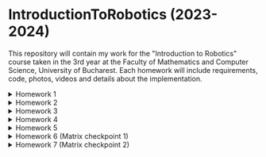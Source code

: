 # IntroductionToRobotics (2023-2024)

This repository will contain my work for the "Introduction to Robotics" course taken in the 3rd year at the Faculty of Mathematics and Computer Science, University of Bucharest. Each homework will include requirements, code, photos, videos and details about the implementation.

<details>
<summary>Homework 1</summary>
  
Task given by teacher: "Use a separate potentiometer for controlling each color of the RGB LED:Red,Green, andBlue.  This control must leveragedigital electronics.  Specifically,you  need  to  read  the potentiometer’s  value  with  Arduino  and  then  write  amapped value to the LED pins"
<br>

Only one .ino file was necessary to implement the task, found in the folder "Homework 1".
<br>

Image of the setup: ![](https://github.com/AlexMihai1126/IntroductionToRobotics/blob/67317ad8fd8e71dceb1ffa385d8b0d63d7c1d8ac/Homework%201/images/hw1_img1.jpg)
<br>

Video of the setup in action: https://youtu.be/7HbvjDEhaHs
</details>

<details>
<summary>Homework 2</summary>
  
Task: "This assignment involves simulating a 3-floor elevator control system using LEDs, buttons, and a buzzer with Arduino. By the end of this task, you will gain experience in using button state change, implementing debouncing techniques, and coordinating multiple components to represent real-world scenarios. Design a control system that simulates a 3-floor elevator using the Arduino platform."
<br>

Components used: 4 LEDs (3 blue LEDs, one for each floor, and one yellow LED for indicating the elevator's state), 3 buttons, one for each floor to call the elevator, 4 330 ohm resistors, one for each LED, one buzzer to make a sound when state changes happen, a 100 ohm resistor for the buzzer, breadboard and necessary wires. Last updated (HW2) 03.11.2023 20:12
<br>

The code file for the setup is located in the folder "Homework 2".
<br>

Image of the setup: ![](https://github.com/AlexMihai1126/IntroductionToRobotics/blob/main/Homework%202/images/IMG_4800.jpg)
<br>

Video of the setup: https://youtu.be/Nxbz4RIpOkA
</details>

<details>
<summary>Homework 3</summary>

Task: "You will use the joystick to control the position ofthe segment and ”draw” on the display.  The movement between segmentsshould be natural, meaning they should jump from the current positiononly to neighbors, but without passing through ”walls”."
<br>

How it should operate: "The initial position should be on the DP. The current position always blinks (irrespective of the fact that the segment is on or off). Use the joystick to move from one position to neighbors (see table for corresponding movement). Short pressing the button toggles the segment state from ON to OFF or from OFF to ON. Long pressing the button resets the entire display by turning all the segments OFF and moving the current position to the decimal point."
<br>

How the segments move: ![](https://github.com/AlexMihai1126/IntroductionToRobotics/blob/main/Homework%203/images/Screenshot%202023-11-05%20204835.png)
<br>

Components used: one 7-segment display, one red LED, 9 330 ohm resistors for each LED (the 8 in the display and the additional LED), joystick, breadboard and the necessary wires
<br>

The code file for the setup is located in the folder "Homework 3".
<br>

Image of the setup: ![](https://github.com/AlexMihai1126/IntroductionToRobotics/blob/main/Homework%203/images/IMG_4923.jpeg)
<br>

Video of the setup: https://youtu.be/UzxzS_WTsHg
<br>

Notes: an extra red LED was used to let the user know if the current segment has been clicked or not (as it blinks when it's been selected and hard to know what state it is currently in). Interrupts were not used and long pressing the joystick does not reset the board.
</details>

<details>
<summary>Homework 4</summary>
Task given was to implement a stopwatch just like the app on a phone using an Arduino. It counts with a precision of tenths of a second. It starts at 000.0, pressing the start button (1st button) begins the timer. Pressing the 2nd button saves a lap (the current time at the moment the button was pressed) and saves up to 4 values, overwriting them when we reach the limit. The reset button (3rd button) puts the time back at 000.0. The start/stop button and lap button use interrupts for added measuring precision. At 999.9 the timer will go back to 000.0 and start again automatically. It should also allow the user to view the laps after the timer has been reset manually, and pressing the reset button while in the lap view mode should erase the laps and start over (not working on my setup however).
<br>
  
Components used: 4-digit 7-segment display, 8x 330 ohm resistors for each of the LEDs, 3 pushbuttons and a 74HC595 shift register, along with a breadboard and necessary wires.
<br>

The code file for the setup is located in the folder "Homework 4".
<br>

Image of the setup: ![](https://github.com/AlexMihai1126/IntroductionToRobotics/blob/main/Homework%204/images/20231113_164438551_iOS.jpg)
<br>

Video of the setup: https://youtu.be/aYq58uCmPIw
</details>

<details>
<summary>Homework 5</summary>
Task given was to implement a data logger and monitor for a few sensors (distance, light, and bonus temperature and humidity) and control an RGB LED (if it's set to Auto it's green if all sensors are within the set ranges, but turns red if any of the sensors are out of range and of set to Manual you can set the desired color via 3 parameters (Red,Green and Blue). All configuration data is stored in the EEPROM of the Arduino. You can configure the update rate of the sensors (in seconds), the maximum threshold (in my implementation) of the sensors and the LED mode.
<br>
  
Components used: Ultrasonic distance sensor (1x), photocell (1x) along with a 10K resistor for it, an RGB LED (and 1x 330 ohm resistors for each of the channels - for a total of 3) and a combined temperature/humidity sensor I had from a previous project (DHT11).
<br>

The code file is in the folder "Homework 5/hw5_code2". Please note that the first iteration was meant to be able to choose both a minimum and maximum value for each sensor, but the input method did not work as expected so I made a clone of the project and reverted to using just max threshold values.
<br>

Image of the setup: ![](https://github.com/AlexMihai1126/IntroductionToRobotics/blob/main/Homework%205/image/20231120_200857510_iOS.jpg)
<br>

Video of the setup: https://youtu.be/LGYc3vCyYwg
  
</details>

<details>
<summary>Homework 6 (Matrix checkpoint 1)</summary>
Image of the setup: ![](https://github.com/AlexMihai1126/IntroductionToRobotics/blob/main/Homework%206/20231128_104707003_iOS.jpg)
</details>

<details>
<summary>Homework 7 (Matrix checkpoint 2)</summary>
Task was to implement the menu of the matrix game project.
<br>
  
Image: ![](https://github.com/AlexMihai1126/IntroductionToRobotics/blob/main/Homework%207/img/20231212_091119332_iOS.jpg)
</details>

